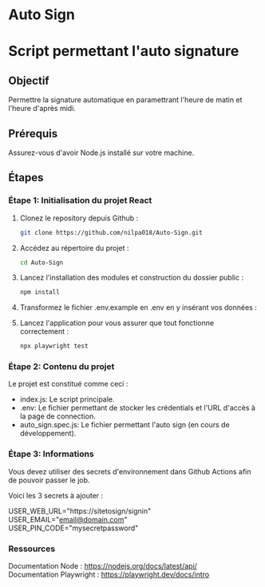 # Auto Sign

# Script permettant l'auto signature

## Objectif

Permettre la signature automatique en paramettrant l'heure de matin et l'heure d'après midi.

## Prérequis

Assurez-vous d'avoir Node.js installé sur votre machine.

## Étapes

### Étape 1: Initialisation du projet React

1. Clonez le repository depuis Github :

   ```bash
   git clone https://github.com/nilpa018/Auto-Sign.git
   ```

2. Accédez au répertoire du projet :

   ```bash
   cd Auto-Sign
   ```

3. Lancez l'installation des modules et construction du dossier public :

   ```bash
   npm install
   ```

4. Transformez le fichier .env.example en .env en y insérant vos données :
 

5. Lancez l'application pour vous assurer que tout fonctionne correctement :
   ```bash
   npx playwright test
   ```   

### Étape 2: Contenu du projet

Le projet est constitué comme ceci :

- index.js: Le script principale.
- .env: Le fichier permettant de stocker les crédentials et l'URL d'accès à la page de connection.
- auto_sign.spec.js: Le fichier permettant l'auto sign (en cours de développement). 

### Étape 3: Informations  

Vous devez utiliser des secrets d'environnement dans Github Actions afin de pouvoir passer le job.

Voici les 3 secrets à ajouter :  

USER_WEB_URL="https://sitetosign/signin"   
USER_EMAIL="email@domain.com"   
USER_PIN_CODE="mysecretpassword"   

### Ressources

Documentation Node : https://nodejs.org/docs/latest/api/  
Documentation Playwright : https://playwright.dev/docs/intro   
